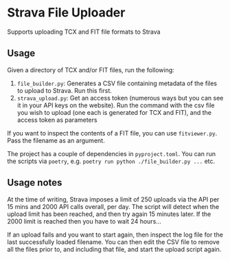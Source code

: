 # Strava File Uploader

Supports uploading TCX and FIT file formats to Strava

## Usage

Given a directory of TCX and/or FIT files, run the following:

1. `file_builder.py`: Generates a CSV file containing metadata of the files to upload to Strava. Run this first.
2. `strava_upload.py`: Get an access token (numerous ways but you can see it in your API keys on the website). Run the command with the csv file you wish to upload (one each is generated for TCX and FIT), and the access token as parameters

If you want to inspect the contents of a FIT file, you can use `fitviewer.py`. Pass the filename as an argument.

The project has a couple of dependencies in `pyproject.toml`. You can run the scripts via `poetry`, e.g. `poetry run python ./file_builder.py ...` etc.

## Usage notes

At the time of writing, Strava imposes a limit of 250 uploads via the API per 15 mins and 2000 API calls overall, per day. The script will detect when the upload limit has been reached, and then try again 15 minutes later. If the 2000 limit is reached then you have to wait 24 hours...

If an upload fails and you want to start again, then inspect the log file for the last successfully loaded filename. You can then edit the CSV file to remove all the files prior to, and including that file, and start the upload script again.
